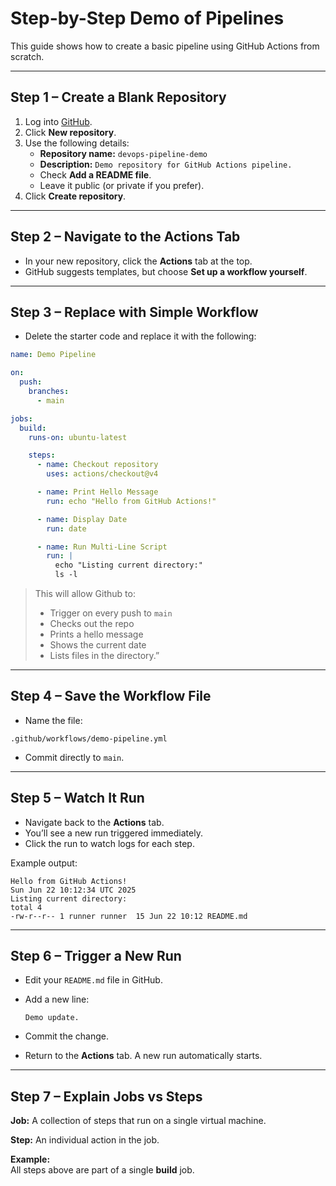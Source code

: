 # Step-by-Step Demo of Pipelines

This guide shows how to create a basic pipeline using GitHub Actions from scratch.

---

## Step 1 – Create a Blank Repository

1. Log into [GitHub](https://github.com/).
2. Click **New repository**.
3. Use the following details:
    - **Repository name:** `devops-pipeline-demo`
    - **Description:** `Demo repository for GitHub Actions pipeline.`
    - Check **Add a README file**.
    - Leave it public (or private if you prefer).
4. Click **Create repository**.

---

## Step 2 – Navigate to the Actions Tab

- In your new repository, click the **Actions** tab at the top.
- GitHub suggests templates, but choose **Set up a workflow yourself**.

---

## Step 3 – Replace with Simple Workflow

- Delete the starter code and replace it with the following:

```yaml
name: Demo Pipeline

on:
  push:
    branches:
      - main

jobs:
  build:
    runs-on: ubuntu-latest

    steps:
      - name: Checkout repository
        uses: actions/checkout@v4

      - name: Print Hello Message
        run: echo "Hello from GitHub Actions!"

      - name: Display Date
        run: date

      - name: Run Multi-Line Script
        run: |
          echo "Listing current directory:"
          ls -l
```


> This will allow Github to:
> - Trigger on every push to `main`
> - Checks out the repo
> - Prints a hello message
> - Shows the current date
> - Lists files in the directory.”

---

## Step 4 – Save the Workflow File

- Name the file:

```
.github/workflows/demo-pipeline.yml
```

- Commit directly to `main`.

---

## Step 5 – Watch It Run

- Navigate back to the **Actions** tab.
- You’ll see a new run triggered immediately.
- Click the run to watch logs for each step.

Example output:

```
Hello from GitHub Actions!
Sun Jun 22 10:12:34 UTC 2025
Listing current directory:
total 4
-rw-r--r-- 1 runner runner  15 Jun 22 10:12 README.md
```

---

## Step 6 – Trigger a New Run

- Edit your `README.md` file in GitHub.
- Add a new line:  

    ```
    Demo update.
    ```

- Commit the change.
- Return to the **Actions** tab. A new run automatically starts.

---

## Step 7 – Explain Jobs vs Steps

**Job:** A collection of steps that run on a single virtual machine.

**Step:** An individual action in the job.

**Example:**  
All steps above are part of a single **build** job.
